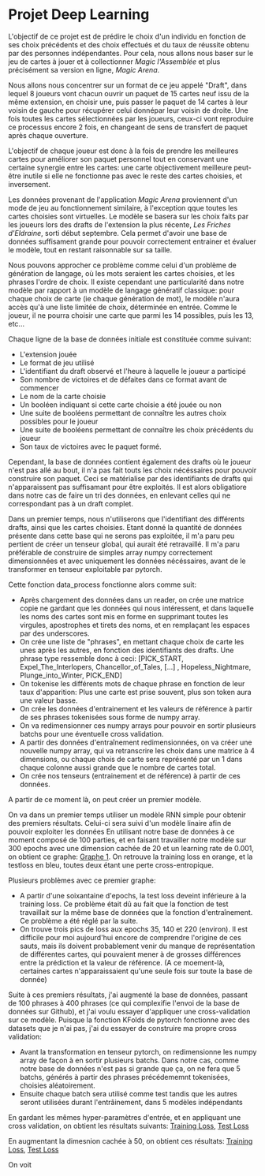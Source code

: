 # Projet Deep Learning

L'objectif de ce projet est de prédire le choix d'un individu en fonction de ses choix précédents et des choix effectués et du taux de réussite obtenu par des personnes 
indépendantes. Pour cela, nous allons nous baser sur le jeu de cartes à jouer et à collectionner *Magic l'Assemblée* et plus précisément sa version en ligne, *Magic Arena*. 

Nous allons nous concentrer sur un format de ce jeu appelé "Draft", dans lequel 8 joueurs vont chacun ouvrir un paquet de 15 cartes neuf issu de la même extension, en choisir une, puis passer le paquet de 14 
cartes à leur voisin de gauche pour récupérer celui donnépar leur voisin de droite. Une fois toutes les cartes sélectionnées par les joueurs, ceux-ci vont reproduire ce processus
encore 2 fois, en changeant de sens de transfert de paquet après chaque ouverture. 

L'objectif de chaque joueur est donc à la fois de prendre les meilleures cartes pour améliorer son paquet personnel tout en conservant une certaine synergie entre les cartes: une 
carte objectivement meilleure peut-être inutile si elle ne fonctionne pas avec le reste des cartes choisies, et inversement.

Les données provenant de l'application *Magic Arena* proviennent d'un mode de jeu au fonctionnement similaire, à l'exception qque toutes les cartes choisies sont virtuelles. Le 
modèle se basera sur les choix faits par les joueurs lors des drafts de l'extension la plus récente, *Les Friches d'Eldraine*, sorti début septembre. Cela permet d'avoir une base de 
données suffisament grande pour pouvoir correctement entrainer et évaluer le modèle, tout en restant raisonnable sur sa taille. 

Nous pouvons approcher ce problème comme celui d'un problème de génération de langage, où les mots seraient les cartes choisies, et les phrases l'ordre de choix.
Il existe cependant une particularité dans notre modèle par rapport à un modèle de langage génératif classique: pour chaque choix de carte (ie chaque génération de mot),
le modèle n'aura accès qu'à une liste limitée de choix, déterminée en entrée. Comme le joueur, il ne pourra choisir une carte que parmi les 14 possibles, puis les 13, etc...

Chaque ligne de la base de données initiale est constituée comme suivant:
- L'extension jouée
- Le format de jeu utilisé 
- L'identifiant du draft observé et l'heure à laquelle le joueur a participé
- Son nombre de victoires et de défaites dans ce format avant de commencer
- Le nom de la carte choisie
- Un booléen indiquant si cette carte choisie a été jouée ou non
- Une suite de booléens permettant de connaître les autres choix possibles pour le joueur 
- Une suite de booléens permettant de connaître les choix précédents du joueur
- Son taux de victoires avec le paquet formé.
  
Cependant, la base de données contient également des drafts où le joueur n'est pas allé au bout, il n'a pas fait touts les choix nécéssaires pour pouvoir construire son paquet. Ceci se matérialise par des identifiants de drafts qui n'apparaissent pas suffisamant pour être exploités. Il est alors obligatiore dans notre cas de faire un tri des données, en enlevant celles qui ne correspondant pas à un draft complet.

Dans un premier temps, nous n'utiliserons que l'identifiant des différents drafts, ainsi que les cartes choisies. Etant donné la quantité de données présente dans cette base qui ne serons pas exploitée, il m'a paru peu pertient de créer un tenseur global, qui aurait été retravaillé. Il m'a paru préférable de construire de simples array numpy correctement dimensionnées et avec uniquement les données nécéssaires, avant de le transformer en tenseur exploitable par pytorch.

Cette fonction data_process fonctionne alors comme suit:
- Après chargement des données dans un reader, on crée une matrice copie ne gardant que les données qui nous intéressent, et dans laquelle les noms des cartes sont mis en forme en supprimant toutes les virgules, apostrophes et tirets des noms, et en remplaçant les espaces par des underscores.
- On crée une liste de "phrases", en mettant chaque choix de carte les unes après les autres, en fonction des identifiants des drafts. Une phrase type ressemble donc à ceci: [PICK_START, Expel_The_Interlopers, Chancellor_of_Tales, [...] , Hopeless_Nightmare, Plunge_into_Winter, PICK_END]
- On tokenise les différents mots de chaque phrase en fonction de leur taux d'apparition: Plus une carte est prise souvent, plus son token aura une valeur basse.
- On crée les données d'entrainement et les valeurs de référence à partir de ses phrases tokenisées sous forme de numpy array.
- On va redimensionner ces numpy arrays pour pouvoir en sortir plusieurs batchs pour une éventuelle cross validation.
- A partir des données d'entraînement redimensionnées, on va créer une nouvelle numpy array, qui va retranscrire les choix dans une matrice à 4 dimensions, ou chaque chois de carte sera représenté par un 1 dans chaque colonne aussi grande que le nombre de cartes total.
- On crée nos tenseurs (entrainement et de référence) à partir de ces données.

A partir de ce moment là, on peut créer un premier modèle.

On va dans un premier temps utiliser un modèle RNN simple pour obtenir des premiers résultats. Celui-ci sera suivi d'un modèle linaire afin de pouvoir exploiter les données En utilisant notre base de données à ce moment composé de 100 parties, et en faisant travailler notre modèle sur 300 epochs avec une dimension cachée de 20 et un learning rate de 0.001, on obtient ce graphe: [Graphe 1](graphes/Loss_300_epochs_hidden_dim_20.png). On retrouve la training loss en orange, et la testloss en bleu, toutes deux étant une perte cross-entropique.

Plusieurs problèmes avec ce premier graphe:
- A partir d'une soixantaine d'epochs, la test loss deveint inférieure à la training loss. Ce problème était dû au fait que la fonction de test travaillait sur la même base de données que la fonction d'entraînement. Ce problème a été réglé par la suite.
- On trouve trois pics de loss aux epochs 35, 140 et 220 (environ). Il est difficile pour moi aujourd'hui encore de comprendre l'origine de ces sauts, mais ils doivent probablement venir du manque de représentation de différentes cartes, qui pouvaient mener à de grosses différences entre la prédiction et la valeur de référence. (A ce moement-là, certaines cartes n'apparaissaient qu'une seule fois sur toute la base de donnée)

Suite à ces premiers résultats, j'ai augmenté la base de données, passant de 100 phrases à 400 phrases (ce qui complexifie l'envoi de la base de données sur Github), et j'ai voulu essayer d'appliquer une cross-validation sur ce modèle. Puisque la fonction KFolds de pytorch fonctionne avec des datasets que je n'ai pas, j'ai du essayer de construire ma propre cross validation:
- Avant la transformation en tenseur pytorch, on redimensionne les numpy array de façon à en sortir plusieurs batchs. Dans notre cas, comme notre base de données n'est pas si grande que ça, on ne fera que 5 batchs, générés à partir des phrases précédememnt tokenisées, choisies aléatoirement.
- Ensuite chaque batch sera utilisé comme test tandis que les autres seront utilisées durant l'entrâinement, dans 5 modèles indépendants

En gardant les mêmes hyper-paramètres d'entrée, et en appliquant une cross validation, on obtient les résultats suivants: [Training Loss](graphes/Training_Loss_300_epochs_hidden_dim_20_cross_val.png), [Test Loss](graphes/Test_Loss_300_epochs_hidden_dim_20_cross_val.png)

En augmentant la dimesnion cachée à 50, on obtient ces résultats: [Training Loss](graphes/Training_Loss_300_epochs_hidden_dim_50_cross_val.png), [Test Loss](graphes/Test_Loss_300_epochs_hidden_dim_50_cross_val.png)

On voit

